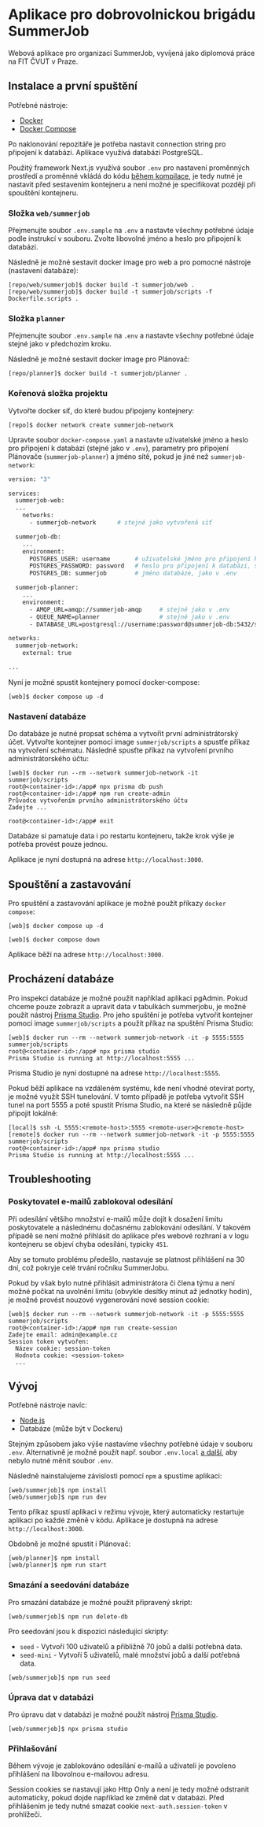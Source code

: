 # Aplikace pro dobrovolnickou brigádu SummerJob

Webová aplikace pro organizaci SummerJob, vyvíjená jako diplomová práce na FIT ČVUT v Praze.

## Instalace a první spuštění

Potřebné nástroje:

- [Docker](https://www.docker.com/)
- [Docker Compose](https://docs.docker.com/compose/)

Po naklonování repozitáře je potřeba nastavit connection string pro připojení k databázi. Aplikace využívá databázi PostgreSQL.

Použitý framework Next.js využívá soubor `.env` pro nastavení proměnných prostředí a proměnné vkládá do kódu [během kompilace](https://nextjs.org/docs/basic-features/environment-variables), je tedy nutné je nastavit před sestavením kontejneru a není možné je specifikovat později při spouštění kontejneru.

### Složka `web/summerjob`

Přejmenujte soubor `.env.sample` na `.env` a nastavte všechny potřebné údaje podle instrukcí v souboru. Zvolte libovolné jméno a heslo pro připojení k databázi.

Následně je možné sestavit docker image pro web a pro pomocné nástroje (nastavení databáze):

```console
[repo/web/summerjob]$ docker build -t summerjob/web .
[repo/web/summerjob]$ docker build -t summerjob/scripts -f Dockerfile.scripts .
```

### Složka `planner`

Přejmenujte soubor `.env.sample` na `.env` a nastavte všechny potřebné údaje stejné jako v předchozím kroku.

Následně je možné sestavit docker image pro Plánovač:

```console
[repo/planner]$ docker build -t summerjob/planner .
```

### Kořenová složka projektu

Vytvořte docker síť, do které budou připojeny kontejnery:

```console
[repo]$ docker network create summerjob-network
```

Upravte soubor `docker-compose.yaml` a nastavte uživatelské jméno a heslo pro připojení k databázi (stejné jako v `.env`), parametry pro připojení Plánovače (`summerjob-planner`) a jméno sítě, pokud je jiné než `summerjob-network`:

```dockerfile
version: "3"

services:
  summerjob-web:
  ...
    networks:
      - summerjob-network      # stejné jako vytvořená síť

  summerjob-db:
    ...
    environment:
      POSTGRES_USER: username       # uživatelské jméno pro připojení k databázi, stejné jako v .env
      POSTGRES_PASSWORD: password   # heslo pro připojení k databázi, stejné jako v .env
      POSTGRES_DB: summerjob        # jméno databáze, jako v .env

  summerjob-planner:
    ...
    environment:
      - AMQP_URL=amqp://summerjob-amqp     # stejné jako v .env
      - QUEUE_NAME=planner                 # stejné jako v .env
      - DATABASE_URL=postgresql://username:password@summerjob-db:5432/summerjob?schema=public   # stejné jako v .env

networks:
  summerjob-network:
    external: true

...
```

Nyní je možné spustit kontejnery pomocí docker-compose:

```console
[web]$ docker compose up -d
```

### Nastavení databáze

Do databáze je nutné propsat schéma a vytvořit první administrátorský účet. Vytvořte kontejner pomocí image `summerjob/scripts` a spustťe příkaz na vytvoření schématu. Následně spusťte příkaz na vytvoření prvního administrátorského účtu:

```console
[web]$ docker run --rm --network summerjob-network -it summerjob/scripts
root@<container-id>:/app# npx prisma db push
root@<container-id>:/app# npm run create-admin
Průvodce vytvořením prvního administrátorského účtu
Zadejte ...

root@<container-id>:/app# exit
```

Databáze si pamatuje data i po restartu kontejneru, takže krok výše je potřeba provést pouze jednou.

Aplikace je nyní dostupná na adrese `http://localhost:3000`.

## Spouštění a zastavování

Pro spuštění a zastavování aplikace je možné použít příkazy `docker compose`:

```console
[web]$ docker compose up -d
```

```console
[web]$ docker compose down
```

Aplikace běží na adrese `http://localhost:3000`.

## Procházení databáze

Pro inspekci databáze je možné použít například aplikaci pgAdmin. Pokud chceme pouze zobrazit a upravit data v tabulkách summerjobu, je možné použít nástroj [Prisma Studio](https://www.prisma.io/studio). Pro jeho spuštění je potřeba vytvořit kontejner pomocí image `summerjob/scripts` a použít příkaz na spuštění Prisma Studio:

```console
[web]$ docker run --rm --network summerjob-network -it -p 5555:5555 summerjob/scripts
root@<container-id>:/app# npx prisma studio
Prisma Studio is running at http://localhost:5555 ...
```

Prisma Studio je nyní dostupné na adrese `http://localhost:5555`.

Pokud běží aplikace na vzdáleném systému, kde není vhodné otevírat porty, je možné využít SSH tunelování. V tomto případě je potřeba vytvořit SSH tunel na port 5555 a poté spustit Prisma Studio, na které se následně půjde připojit lokálně:

```console
[local]$ ssh -L 5555:<remote-host>:5555 <remote-user>@<remote-host>
[remote]$ docker run --rm --network summerjob-network -it -p 5555:5555 summerjob/scripts
root@<container-id>:/app# npx prisma studio
Prisma Studio is running at http://localhost:5555 ...
```

## Troubleshooting

### Poskytovatel e-mailů zablokoval odesílání

Při odesílání většího množství e-mailů může dojít k dosažení limitu poskytovatele a následnému dočasnému zablokování odesílání. V takovém případě se není možné přihlásit do aplikace přes webové rozhraní a v logu kontejneru se objeví chyba odesílání, typicky `451`.

Aby se tomuto problému předešlo, nastavuje se platnost přihlášení na 30 dní, což pokryje celé trvání ročníku SummerJobu.

Pokud by však bylo nutné přihlásit administrátora či člena týmu a není možné počkat na uvolnění limitu (obvykle desítky minut až jednotky hodin), je možné provést nouzové vygenerování nové session cookie:

```console
[web]$ docker run --rm --network summerjob-network -it -p 5555:5555 summerjob/scripts
root@<container-id>:/app# npm run create-session
Zadejte email: admin@example.cz
Session token vytvořen:
  Název cookie: session-token
  Hodnota cookie: <session-token>
  ...
```

## Vývoj

Potřebné nástroje navíc:

- [Node.js](https://nodejs.org/en/)
- Databáze (může být v Dockeru)

Stejným způsobem jako výše nastavíme všechny potřebné údaje v souboru `.env`.
Alternativně je možné použít např. soubor `.env.local` [a další](https://nextjs.org/docs/basic-features/environment-variables), aby nebylo nutné měnit soubor `.env`.

Následně nainstalujeme závislosti pomocí `npm` a spustíme aplikaci:

```console
[web/summerjob]$ npm install
[web/summerjob]$ npm run dev
```

Tento příkaz spustí aplikaci v režimu vývoje, který automaticky restartuje aplikaci po každé změně v kódu. Aplikace je dostupná na adrese `http://localhost:3000`.

Obdobně je možné spustit i Plánovač:

```console
[web/planner]$ npm install
[web/planner]$ npm run start
```

### Smazání a seedování databáze

Pro smazání databáze je možné použít připravený skript:

```console
[web/summerjob]$ npm run delete-db
```

Pro seedování jsou k dispozici následující skripty:

- `seed` - Vytvoří 100 uživatelů a přibližně 70 jobů a další potřebná data.
- `seed-mini` - Vytvoří 5 uživatelů, malé množství jobů a další potřebná data.

```console
[web/summerjob]$ npm run seed
```

### Úprava dat v databázi

Pro úpravu dat v databázi je možné použít nástroj [Prisma Studio](https://www.prisma.io/studio).

```console
[web/summerjob]$ npx prisma studio
```

### Přihlašování

Během vývoje je zablokováno odesílání e-mailů a uživateli je povoleno přihlášení na libovolnou e-mailovou adresu.

Session cookies se nastavují jako Http Only a není je tedy možné odstranit automaticky, pokud dojde například ke změně dat v databázi. Před přihlášením je tedy nutné smazat cookie `next-auth.session-token` v prohlížeči.
